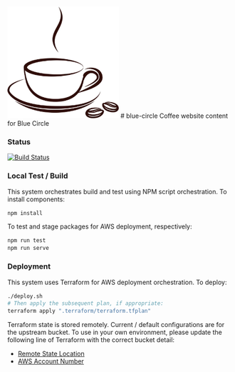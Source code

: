 <img src="./media/cafe.jpg" width="250" height="250">
# blue-circle
Coffee website content for Blue Circle

### Status
[![Build Status](https://travis-ci.org/PelkaRepo/blue-circle.svg)](https://travis-ci.org/PelkaRepo/blue-circle)

### Local Test / Build
This system orchestrates build and test using NPM script orchestration.  To install components:

```bash
npm install
```

To test and stage packages for AWS deployment, respectively:
```bash
npm run test
npm run serve
```

### Deployment
This system uses Terraform for AWS deployment orchestration.  To deploy:

```bash
./deploy.sh
# Then apply the subsequent plan, if appropriate:
terraform apply ".terraform/terraform.tfplan"
```

Terraform state is stored remotely.  Current / default configurations are for the upstream bucket.
To use in your own environment, please update the following line of Terraform with the correct
bucket detail:
 - [Remote State Location](https://github.com/amp5208/blue-circle/blob/8f4939a75ae9d5e8e3ca6a59c0917894eed6876e/terraform/web/main.tf#L3)
 - [AWS Account Number](https://github.com/amp5208/blue-circle/blob/8f4939a75ae9d5e8e3ca6a59c0917894eed6876e/terraform/web/variables.tf#L4)
